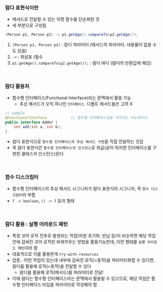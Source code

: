 ### 람다 표현식이란
- 메서드로 전달할 수 있는 익명 함수를 단순화한 것
- 세 부분으로 구성됨

```java
(Person p1, Person p2) -> p1.getAge().compareTo(p2.getAge());
```

1. `(Person p1, Person p2)` : 람다 파라미터 (메서드의 파라미터. 내용물이 없을 수도 있음)
2. `->` : 화살표 (필수
3. `p1.getAge().compareTo(p2.getAge());` : 람다 바디 (람다의 반환값에 해당)

<br/>  

### 람다 활용처
- 함수형 인터페이스(Functional Interface)라는 문맥에서 활용 가능
  - 추상 메서드가 오직 하나인 `인터페이스`. 디폴트 메서드들은 고려 X
  
```java
// sample
@FunctionalInteface           // 함수형 인터페이스임을 가리키는 어노테이션
public interface Adder {
    int add(int a, int b);
}
```
  
- 람다 표현식으로 `함수형 인터페이스의 추상 메서드 구현`을 직접 전달하는 것임
- 즉 람다 표현식은 `함수형 인터페이스의 인스턴스`로 취급(굳이 따지면 인터페이스를 구현한 클래스의 인스턴스)된다

<br/>  

### 함수 디스크립터
- 함수형 인터페이스의 추상 메서드 시그니처가 람다 표현식의 시그니처, 즉 `함수 디스크립터`라 부름 
- `T -> boolean`, `() -> T` 등의 형태

<br/>  

### 람다 활용 : 실행 어라운드 패턴
- 특정 코어 로직 전후로 발생되는 작업(자원 초기화, 반납 등)이 비슷하면 해당 작업 안에 감싸진 코어 로직만 바꿔끼우는 방법을 활용가능한데, 이런 형태를 `실행 어라운드 패턴`이라 함
- 대표적으로 이를 활용한게 `try-with-resources`
- 암튼.. 어떤 작업이 있는데 내부에 감싸진 로직(=동작)을 파라미터화할 수 있다면, 람다를 활용해 로직(=동작)을 전달할 수 있다
  - 람다를 활용해 로직(메서드)를 파라미터로 전달!
- 이때 람다는 함수형 인터페이스라는 문맥에서 활용될 수 있으므로, 해당 작업은 함수형 인터페이스 타입을 파라미터로 작성해야 함
